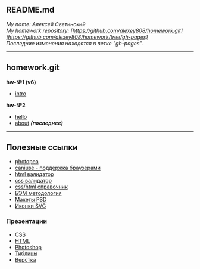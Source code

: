 
## README.md

*My name: Алексей Светинский*  
*My homework repository: [https://github.com/alexey808/homework.git](https://github.com/alexey808/homework/tree/gh-pages)*  
*Последние изменения находятся в ветке "gh-pages".*  

---

## homework.git

**hw-№1 (v6)**

- [intro](https://alexey808.github.io/homework/hw1)

**hw-№2**

- [hello](https://alexey808.github.io/homework/hw1/hello.html)
- [about](https://alexey808.github.io/homework/hw2/index.html) *__(последнее)__*

---

## Полезные ссылки
- [photopea](https://www.photopea.com/)  
- [caniuse - поддержка браузерами](https://caniuse.com/)  
- [html валидатор](https://jigsaw.w3.org/css-validator/)  
- [css валидатор](https://jigsaw.w3.org/css-validator/)  
- [css/html справочник](https://webref.ru/ref)  
- [БЭМ методология](https://ru.bem.info/)  
- [Макеты PSD](https://drive.google.com/open?id=1qcC76KttJ2Wy5zhBaV4Oabe_oFTcIFN8)  
- [Иконки SVG](https://www.iconfinder.com)

### Презентации
- [CSS](https://drive.google.com/open?id=1sBnc-3fVCdUGBJ2YHcpfT3JJlKqo-9bS)  
- [HTML](https://drive.google.com/open?id=1fyHAC2kiieKPFWb9F5gDTEXh1xnKp4Tb)  
- [Photoshop](https://drive.google.com/open?id=1OE9oAqnnvSV-FJNkSRdLNBGya65NoR7Y)  
- [Тиблицы](https://drive.google.com/open?id=1S3UdTCsQO8EZKffI3jQ0qeyUvXj328Le)  
- [Верстка](https://drive.google.com/open?id=1Lsy_qgNJd1qBQZ7terqceG4l0cO82LiY)
